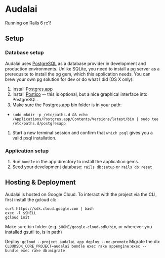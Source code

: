 # Audalai

Running on Rails 6 rc1!

## Setup

### Database setup

Audalai uses [PostgreSQL](https://www.postgresql.org/) as a database provider in development and production environments. Unlike SQLite, you need to install a pg server as a prerequsite to install the pg gem, which this application needs. You can brew your own pg solution for dev or do what I did (OS X only):

1. Install [Postgres.app](https://postgresapp.com/)
1. Install [Postico](https://eggerapps.at/postico/) -- this is optional, but a nice graphical interface into PostgreSQL.
1. Make sure the Postgres.app bin folder is in your path:
 - `sudo mkdir -p /etc/paths.d &&
echo /Applications/Postgres.app/Contents/Versions/latest/bin | sudo tee /etc/paths.d/postgresapp`
1. Start a new terminal session and confirm that `which psql` gives you a valid psql installation.

### Application setup

1. Run `bundle` in the app directory to install the application gems.
1. Seed your development database: `rails db:setup` or `rails db:reset`

## Hosting & Deployment

Audalai is hosted on Google Cloud. To interact with the project via the CLI, first install the gcloud cli:

```
curl https://sdk.cloud.google.com | bash
exec -l $SHELL
gcloud init
```

Make sure bin folder (e.g. `$HOME/google-cloud-sdk/bin`, or wherever you installed gsutil to, is in path)

Deploy: `gcloud --project audalai app deploy --no-promote`
Migrate the db: `CLOUDSDK_CORE_PROJECT=audalai bundle exec rake appengine:exec -- bundle exec rake db:migrate`
